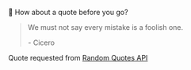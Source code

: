 📣 How about a quote before you go?

> We must not say every mistake is a foolish one.
>
> <p>- Cicero</p>

Quote requested from [Random Quotes API](https://github.com/lukePeavey/quotable)
